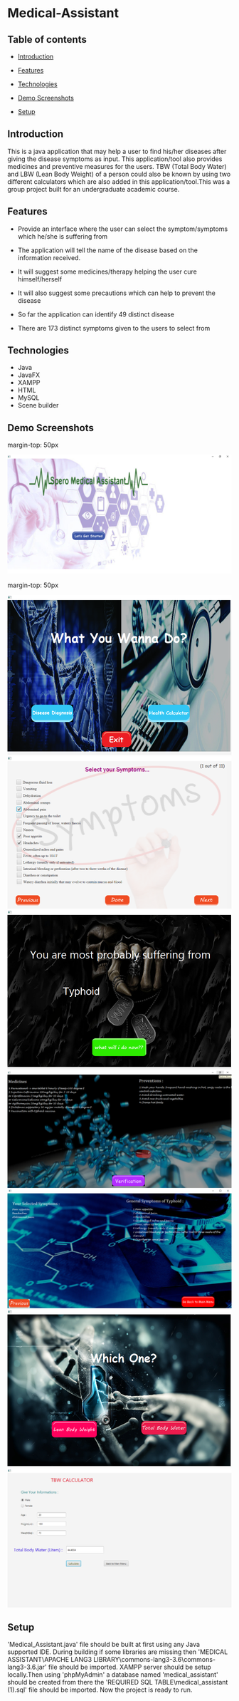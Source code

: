 # Medical-Assistant


## Table of contents

* [Introduction](#introduction)

* [Features](#features)

* [Technologies](#technologies)

* [Demo Screenshots](#demo-screenshots)

* [Setup](#setup)

## Introduction

This is a java application that may help a user to find his/her diseases after giving the disease symptoms as input. This application/tool also provides medicines and preventive measures for the users. TBW (Total Body Water) and LBW (Lean Body Weight) of a person could also be known by using two different calculators which are also added in this application/tool.This was a group project built for an undergraduate academic course.

## Features


  * Provide an interface where the user can select the symptom/symptoms which he/she is suffering from
  
  * The application will tell the name of the disease based on the information received.
  
  * It will suggest some medicines/therapy helping the user cure himself/herself
  
  * It will also suggest some precautions which can help to prevent the disease
  
  * So far the application can identify 49 distinct disease
  
  * There are 173 distinct symptoms given to the users to select from
  
  ## Technologies
  * Java
  * JavaFX
  * XAMPP
  * HTML
  * MySQL
  * Scene builder
  
  ## Demo Screenshots
  
<div> 
 
 margin-top: 50px

 <img src="MEDICAL_ASSISTANT/DEMO_IMAGES/1.png">

 </div>


<div> 
 
 margin-top: 50px

 <img src="MEDICAL_ASSISTANT/DEMO_IMAGES/2.png">

 </div>
 
 <div> 
 

 <img src="MEDICAL_ASSISTANT/DEMO_IMAGES/3.png">

 </div>


<div> 
 

 <img src="MEDICAL_ASSISTANT/DEMO_IMAGES/4.png">

 </div>
 
 <div> 
 

 <img src="MEDICAL_ASSISTANT/DEMO_IMAGES/5.png">

 </div>


<div> 
 

 <img src="MEDICAL_ASSISTANT/DEMO_IMAGES/6.png">

 </div>
 

<div> 
 

 <img src="MEDICAL_ASSISTANT/DEMO_IMAGES/7.png">

 </div>


<div> 
 

 <img src="MEDICAL_ASSISTANT/DEMO_IMAGES/8.png">

 </div>

 ## Setup
 
'Medical_Assistant.java' file should be built at first using any Java supported IDE. During building if some libraries are missing then 
'MEDICAL ASSISTANT\APACHE LANG3 LIBRARY\commons-lang3-3.6\commons-lang3-3.6.jar' file should be imported. XAMPP server should be setup locally.Then using 'phpMyAdmin' a 
database named 'medical_assistant' should be created from there the 'REQUIRED SQL TABLE\medical_assistant (1).sql' file should be imported. Now the project is ready to run.
